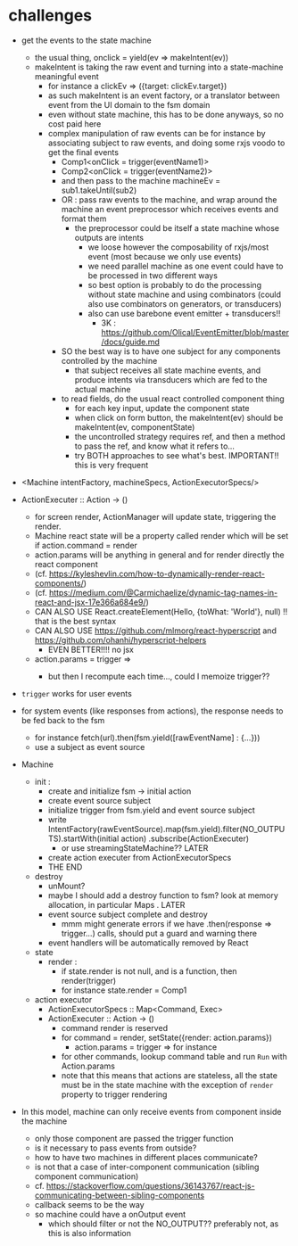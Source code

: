 # challenges
- get the events to the state machine
  - the usual thing, onclick = yield(ev => makeIntent(ev))
  - makeIntent is taking the raw event and turning into a state-machine meaningful event
    - for instance a clickEv => ({target: clickEv.target})
    - as such makeIntent is an event factory, or a translator between event from the UI domain to
     the fsm domain
    - even without state machine, this has to be done anyways, so no cost paid here
    - complex manipulation of raw events can be for instance by associating subject to raw 
    events, and doing some rxjs voodo to get the final events
      - Comp1<onClick = trigger(eventName1)>
      - Comp2<onClick = trigger(eventName2)>
      - and then pass to the machine machineEv = sub1.takeUntil(sub2)
      - OR : pass raw events to the machine, and wrap around the machine an event preprocessor 
      which receives events and format them
        - the preprocessor could be itself a state machine whose outputs are intents
          - we loose however the composability of rxjs/most event (most because we only use events)
          - we need parallel machine as one event could have to be processed in two different ways
          - so best option is probably to do the processing without state machine and using 
          combinators (could also use combinators on generators, or transducers)
          - also can use barebone event emitter + transducers!! 
            - 3K : https://github.com/Olical/EventEmitter/blob/master/docs/guide.md
       - SO the best way is to have one subject for any components controlled by the machine
         - that subject receives all state machine events, and produce intents via transducers 
         which are fed to the actual machine
      - to read fields, do the usual react controlled component thing
        - for each key input, update the component state
        - when click on form button, the makeIntent(ev) should be makeIntent(ev, componentState)
        - the uncontrolled strategy requires ref, and then a method to pass the ref, and know 
        what it refers to...
        - try BOTH approaches to see what's best. IMPORTANT!! this is very frequent
- <Machine intentFactory, machineSpecs, ActionExecutorSpecs/>
- ActionExecuter :: Action -> ()
  - for screen render, ActionManager will update <Machine> state, triggering the render.
  - Machine react state will be a property called render which will be set if action.command = render
  - action.params will be anything in general and for render directly the react component
  - (cf. https://kyleshevlin.com/how-to-dynamically-render-react-components/)
  - (cf. https://medium.com/@Carmichaelize/dynamic-tag-names-in-react-and-jsx-17e366a684e9/)
  - CAN ALSO USE React.createElement(Hello, {toWhat: 'World'}, null) !! that is the best syntax
  - CAN ALSO USE https://github.com/mlmorg/react-hyperscript and https://github.com/ohanhi/hyperscript-helpers
    - EVEN BETTER!!!! no jsx
  - action.params = trigger => <Component onClick = trigger(rawEventName)>
    - but then I recompute each time..., could I memoize trigger??
- `trigger` works for user events
- for system events (like responses from actions), the response needs to be fed back to the fsm
  - for instance fetch(url).then(fsm.yield([rawEventName] : {...}))
  - use a subject as event source
- Machine
  - init : 
    - create and initialize fsm -> initial action
    - create event source subject
    - initialize trigger from fsm.yield and event source subject
    - write IntentFactory(rawEventSource).map(fsm.yield).filter(NO_OUTPUTS).startWith(initial action)
    .subscribe(ActionExecuter)
      - or use streamingStateMachine?? LATER
    - create action executer from ActionExecutorSpecs 
    - THE END
  - destroy
    - unMount?
    - maybe I should add a destroy function to fsm? look at memory allocation, in particular Maps
    .  LATER
    - event source subject complete and destroy
      - mmm might generate errors if we have .then(response => trigger...) calls, should put a 
      guard and warning there
    - event handlers will be automatically removed by React
  - state
    - render :
      - if state.render is not null, and is a function, then render(trigger)
      - for instance state.render = Comp1
  - action executor
    - ActionExecutorSpecs :: Map<Command, Exec>
    - ActionExecuter :: Action -> ()
      - command render is reserved
      - for command = render, setState({render: action.params})
        - action.params =  trigger => <Comp1 Click=trigger(rawEventName)> for instance
      - for other commands, lookup command table and run `Run` with Action.params
      - note that this means that actions are stateless, all the state must be in the state 
      machine with the exception of `render` property to trigger rendering

- In this model, machine can only receive events from component inside the machine
  - only those component are passed the trigger function
  - is it necessary to pass events from outside?
  - how to have two machines in different places communicate?
  - is not that a case of inter-component communication (sibling component communication)
  - cf. https://stackoverflow.com/questions/36143767/react-js-communicating-between-sibling-components
  - callback seems to be the way
  - so machine could have a onOutput event
    - which should filter or not the NO_OUTPUT?? preferably not, as this is also information
